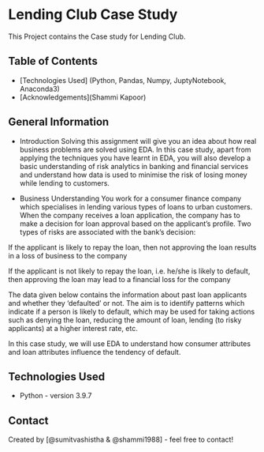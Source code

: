 # Lending Club Case Study
This Project contains the Case study for Lending Club. 


## Table of Contents
* [Technologies Used] (Python, Pandas, Numpy, JuptyNotebook, Anaconda3)	
* [Acknowledgements](Shammi Kapoor)

## General Information
- Introduction
Solving this assignment will give you an idea about how real business problems are solved using EDA. In this case study, apart from applying the techniques you have learnt in EDA, you will also develop a basic understanding of risk analytics in banking and financial services and understand how data is used to minimise the risk of losing money while lending to customers.

  

- Business Understanding
You work for a consumer finance company which specialises in lending various types of loans to urban customers. When the company receives a loan application, the company has to make a decision for loan approval based on the applicant’s profile. Two types of risks are associated with the bank’s decision:

If the applicant is likely to repay the loan, then not approving the loan results in a loss of business to the company

If the applicant is not likely to repay the loan, i.e. he/she is likely to default, then approving the loan may lead to a financial loss for the company

 

The data given below contains the information about past loan applicants and whether they ‘defaulted’ or not. The aim is to identify patterns which indicate if a person is likely to default, which may be used for taking actions such as denying the loan, reducing the amount of loan, lending (to risky applicants) at a higher interest rate, etc.

 

In this case study, we will use EDA to understand how consumer attributes and loan attributes influence the tendency of default.

## Technologies Used
- Python - version 3.9.7


## Contact
Created by [@sumitvashistha & @shammi1988] - feel free to contact!
